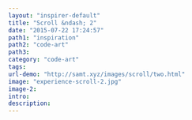 ```yaml
---
layout: "inspirer-default"
title: "Scroll &ndash; 2"
date: "2015-07-22 17:24:57"
path1: "inspiration"
path2: "code-art"
path3:
category: "code-art"
tags:
url-demo: "http://samt.xyz/images/scroll/two.html"
image: "experience-scroll-2.jpg"
image-2:
intro:
description:
---
```

